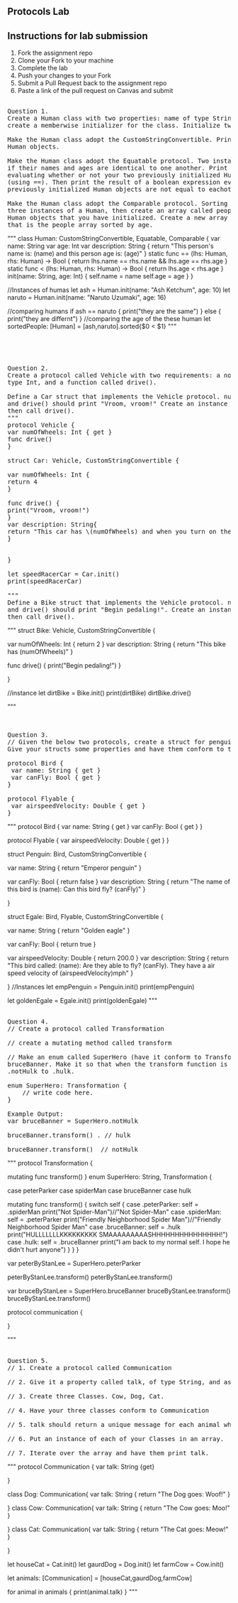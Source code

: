 
## Protocols Lab

## Instructions for lab submission 

1. Fork the assignment repo
1. Clone your Fork to your machine
1. Complete the lab
1. Push your changes to your Fork
1. Submit a Pull Request back to the assignment repo
1. Paste a link of the pull request on Canvas and submit

<pre> 
Question 1.
Create a Human class with two properties: name of type String, and age of type Int. You'll need to 
create a memberwise initializer for the class. Initialize two Human instances.

Make the Human class adopt the CustomStringConvertible. Print both of your previously initialized
Human objects.

Make the Human class adopt the Equatable protocol. Two instances of Human should be considered equal
if their names and ages are identical to one another. Print the result of a boolean expression 
evaluating whether or not your two previously initialized Human objects are equal to eachother
(using ==). Then print the result of a boolean expression evaluating whether or not your two
previously initialized Human objects are not equal to eachother (using !=).

Make the Human class adopt the Comparable protocol. Sorting should be based on age. Create another
three instances of a Human, then create an array called people of type [Human] with all of the
Human objects that you have initialized. Create a new array called sortedPeople of type [Human] 
that is the people array sorted by age.
</pre> 
"""
class Human: CustomStringConvertible, Equatable, Comparable {
var name: String
var age: Int
var description: String {
return "This person's name is: \(name) and this person age is: \(age)"
}
static func == (lhs: Human, rhs: Human) -> Bool {
return lhs.name == rhs.name && lhs.age == rhs.age
}
static func < (lhs: Human, rhs: Human) -> Bool {
return lhs.age < rhs.age
}
init(name: String, age: Int) {
self.name = name
self.age = age
}
}

//Instances of humas
let ash = Human.init(name: "Ash Ketchum", age: 10)
let naruto = Human.init(name: "Naruto Uzumaki", age: 16)

//comparing humans
if ash == naruto {
print("they are the same")
} else {
print("they are differnt")
}
//comparing the age of the these human
let sortedPeople: [Human] = [ash,naruto].sorted{$0 < $1}
"""

</br> </br> 


<pre> 
Question 2. 
Create a protocol called Vehicle with two requirements: a nonsettable numberOfWheels property of
type Int, and a function called drive().

Define a Car struct that implements the Vehicle protocol. numberOfWheels should return a value of 4,
and drive() should print "Vroom, vroom!" Create an instance of Car, print its number of wheels, 
then call drive().
"""
protocol Vehicle {
var numOfWheels: Int { get }
func drive()
}

struct Car: Vehicle, CustomStringConvertible {

var numOfWheels: Int {
return 4
}

func drive() {
print("Vroom, vroom!")
}
var description: String{
return "This car has \(numOfWheels) and when you turn on the engine it goes \(drive())"
}


}

let speedRacerCar = Car.init()
print(speedRacerCar)

"""
Define a Bike struct that implements the Vehicle protocol. numberOfWheels should return a value of 2,
and drive() should print "Begin pedaling!". Create an instance of Bike, print its number of wheels,
then call drive().
</pre>  
"""
struct Bike: Vehicle, CustomStringConvertible {

var numOfWheels: Int {
return 2
}
var description: String {
return "This bike has \(numOfWheels)"
}

func drive() {
print("Begin pedaling!")
}


}

//instance
let dirtBike = Bike.init()
print(dirtBike)
dirtBike.drive()

"""
</br> </br> 

<pre> 
Question 3. 
// Given the below two protocols, create a struct for penguin(a flightless bird) and an eagle.
Give your structs some properties and have them conform to the appropriate protocols.

protocol Bird {
 var name: String { get }
 var canFly: Bool { get }
}

protocol Flyable {
 var airspeedVelocity: Double { get }
}
</pre> 
"""
protocol Bird {
var name: String { get }
var canFly: Bool { get }
}

protocol Flyable {
var airspeedVelocity: Double { get }
}

struct Penguin: Bird, CustomStringConvertible {

var name: String {
return "Emperor penguin"
}

var canFly: Bool {
return false
}
var description: String {
return "The name of this bird is \(name): Can this bird fly? \(canFly)"
}


}

struct Egale: Bird, Flyable, CustomStringConvertible {

var name: String {
return "Golden eagle"
}

var canFly: Bool {
return true
}

var airspeedVelocity: Double {
return 200.0
}
var description: String {
return "This bird called: \(name): Are they able to fly? \(canFly). They have a air speed velocity of \(airspeedVelocity)mph"
}


}
//Instances
let empPenguin = Penguin.init()
print(empPenguin)

let goldenEgale = Egale.init()
print(goldenEgale)
"""
</br> </br> 

<pre>
Question 4. 
// Create a protocol called Transformation

// create a mutating method called transform

// Make an enum called SuperHero (have it conform to Transformation) and an instance of it named
bruceBanner. Make it so that when the transform function is called that bruceBanner turns from 
.notHulk to .hulk.

enum SuperHero: Transformation {
    // write code here.
}

Example Output: 
var bruceBanner = SuperHero.notHulk

bruceBanner.transform() . // hulk

bruceBanner.transform()  // notHulk
</pre> 
"""
protocol Transformation {

mutating func transform()
}
enum SuperHero: String, Transformation {

case peterParker
case spiderMan
case bruceBanner
case hulk

mutating func transform() {
switch self {
case .peterParker: self =  .spiderMan
print("Not Spider-Man")//"Not Spider-Man"
case .spiderMan: self = .peterParker
print("Friendly Neighborhood Spider Man")//"Friendly Neighborhood Spider Man"
case .bruceBanner: self = .hulk
print("HULLLLLLLKKKKKKKKK SMAAAAAAAAASHHHHHHHHHHHHHHH!")
case .hulk: self = .bruceBanner
print("I am back to my normal self. I hope he didn't hurt anyone")
}
}
}

var peterByStanLee = SuperHero.peterParker

peterByStanLee.transform()
peterByStanLee.transform()

var bruceByStanLee = SuperHero.bruceBanner
bruceByStanLee.transform()
bruceByStanLee.transform()


protocol communication {

}

"""
</br> </br> 

<pre>
Question 5. 
// 1. Create a protocol called Communication

// 2. Give it a property called talk, of type String, and assign it an explicit getter.

// 3. Create three Classes. Cow, Dog, Cat.

// 4. Have your three classes conform to Communication

// 5. talk should return a unique message for each animal when talk is called.

// 6. Put an instance of each of your Classes in an array.

// 7. Iterate over the array and have them print talk.
</pre> 

"""
protocol Communication {
var talk: String {get}


}

class Dog: Communication{
var talk: String {
return "The Dog goes: Woof!"
}


}
class Cow: Communication{
var talk: String {
return "The Cow goes: Moo!"
}


}
class Cat: Communication{
var talk: String {
return "The Cat goes: Meow!"
}


}


let houseCat = Cat.init()
let gaurdDog = Dog.init()
let farmCow = Cow.init()

let animals: [Communication] = [houseCat,gaurdDog,farmCow]

for animal in animals {
print(animal.talk)
}
"""
